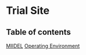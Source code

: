 # Trial Site

## Table of contents
[MIIDEL](1-MIIDEL.md)
[Operating Environment](2-Operating_Environment.md)
  
